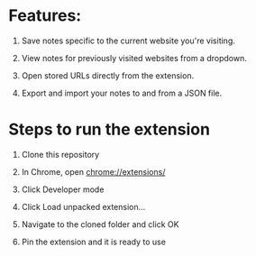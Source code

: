 # Features:

1. Save notes specific to the current website you're visiting.

1. View notes for previously visited websites from a dropdown.

1. Open stored URLs directly from the extension.

1. Export and import your notes to and from a JSON file.

# Steps to run the extension

1. Clone this repository

2. In Chrome, open [chrome://extensions/](chrome://extensions/)

3. Click Developer mode

4. Click Load unpacked extension…

5. Navigate to the cloned folder and click OK

6. Pin the extension and it is ready to use
